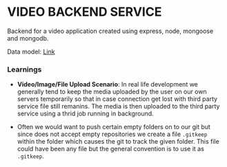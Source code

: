 # VIDEO BACKEND SERVICE

Backend for a video application created using express, node, mongoose and mongodb.

Data model: [Link](https://app.eraser.io/workspace/GR86oE1vuFjLIJl3IUh6?origin=share)

### Learnings

- **Video/Image/File Upload Scenario**: In real life development we generally tend to keep the media uploaded by the user
on our own servers temporarily so that in case connection get lost with third party service
file still remanins. The media is then uploaded to the third party service using a thrid job
running in background.

- Often we would want to push certain empty folders on to our git but since does not accept
empty repositories we create a file `.gitkeep` within the folder which causes the git to track the
given folder. This file could have been any file but the general convention is to use it as `.gitkeep`.
